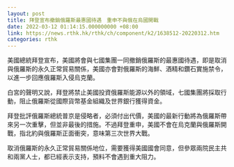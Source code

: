```yaml
---
layout: post
title: 拜登宣布撤銷俄羅斯最惠國待遇　重申不與俄在烏國開戰
date: 2022-03-12 01:14:15.000000000 +08:00
link: https://news.rthk.hk/rthk/ch/component/k2/1638512-20220312.htm
categories: rthk
---
```


美國總統拜登宣布，美國將會與七國集團一同撤銷俄羅斯的最惠國待遇，即是取消與俄羅斯的永久正常貿易關係，美國亦會對俄羅斯的海鮮、酒精和鑽石實施禁令，以進一步回應俄羅斯入侵烏克蘭。

白宮的聲明又說，拜登將禁止美國投資俄羅斯能源以外的領域，七國集團將採取行動，阻止俄羅斯從國際貨幣基金組織及世界銀行獲得資金。

拜登批評俄羅斯總統普京是侵略者，必須付出代價，美國的最新行動將為俄羅斯帶來另一次重擊，但並非最後的措施。不過拜登重申，美國不會在烏克蘭與俄羅斯開戰，指北約與俄羅斯正面衝突，意味第三次世界大戰。

取消俄羅斯的永久正常貿易關係地位，需要獲得美國國會同意，但參眾兩院民主共和兩黨人士，都已經表示支持，預料不會遇到重大阻力。

